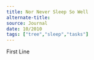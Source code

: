 ```yaml
---
title: Nor Never Sleep So Well
alternate-title:
source: Journal
date: 10/2010
tags: ["tree","sleep","tasks"]
---
```

First Line